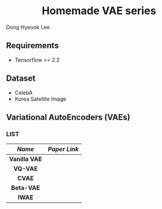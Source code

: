<h1 align="center">
 <b>Homemade VAE series</b>
</h1>
<p>
Dong Hyeook Lee
</p>


## Requirements
 - Tensorflow >= 2.2



## Dataset
 - CelebA
 - Korea Satellite Image

## Variational AutoEncoders (VAEs)
### LIST

*Name* | *Paper Link*
:---: | :---: |
**Vanilla VAE** | 
**VQ-VAE** |  
**CVAE** |
**Beta-VAE**|
**IWAE**|

